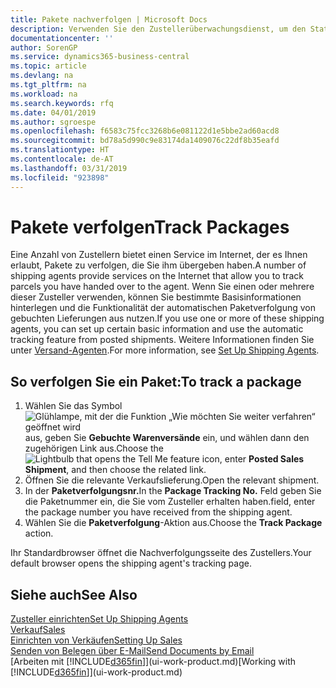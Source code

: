 ```yaml
---
title: Pakete nachverfolgen | Microsoft Docs
description: Verwenden Sie den Zustellerüberwachungsdienst, um den Status einer Lieferung anzuzeigen.
documentationcenter: ''
author: SorenGP
ms.service: dynamics365-business-central
ms.topic: article
ms.devlang: na
ms.tgt_pltfrm: na
ms.workload: na
ms.search.keywords: rfq
ms.date: 04/01/2019
ms.author: sgroespe
ms.openlocfilehash: f6583c75fcc3268b6e081122d1e5bbe2ad60acd8
ms.sourcegitcommit: bd78a5d990c9e83174da1409076c22df8b35eafd
ms.translationtype: HT
ms.contentlocale: de-AT
ms.lasthandoff: 03/31/2019
ms.locfileid: "923898"
---
```

# <a name="track-packages"></a><span data-ttu-id="8e025-103">Pakete verfolgen</span><span class="sxs-lookup"><span data-stu-id="8e025-103">Track Packages</span></span>
<span data-ttu-id="8e025-104">Eine Anzahl von Zustellern bietet einen Service im Internet, der es Ihnen erlaubt, Pakete zu verfolgen, die Sie ihm übergeben haben.</span><span class="sxs-lookup"><span data-stu-id="8e025-104">A number of shipping agents provide services on the Internet that allow you to track parcels you have handed over to the agent.</span></span> <span data-ttu-id="8e025-105">Wenn Sie einen oder mehrere dieser Zusteller verwenden, können Sie bestimmte Basisinformationen hinterlegen und die Funktionalität der automatischen Paketverfolgung von gebuchten Lieferungen aus nutzen.</span><span class="sxs-lookup"><span data-stu-id="8e025-105">If you use one or more of these shipping agents, you can set up certain basic information and use the automatic tracking feature from posted shipments.</span></span> <span data-ttu-id="8e025-106">Weitere Informationen finden Sie unter [Versand-Agenten](sales-how-to-set-up-shipping-agents.md).</span><span class="sxs-lookup"><span data-stu-id="8e025-106">For more information, see [Set Up Shipping Agents](sales-how-to-set-up-shipping-agents.md).</span></span>  

## <a name="to-track-a-package"></a><span data-ttu-id="8e025-107">So verfolgen Sie ein Paket:</span><span class="sxs-lookup"><span data-stu-id="8e025-107">To track a package</span></span>
1. <span data-ttu-id="8e025-108">Wählen Sie das Symbol ![Glühlampe, mit der die Funktion „Wie möchten Sie weiter verfahren“ geöffnet wird](media/ui-search/search_small.png "Wie möchten Sie weiter verfahren?") aus, geben Sie **Gebuchte Warenversände** ein, und wählen dann den zugehörigen Link aus.</span><span class="sxs-lookup"><span data-stu-id="8e025-108">Choose the ![Lightbulb that opens the Tell Me feature](media/ui-search/search_small.png "Tell me what you want to do") icon, enter **Posted Sales Shipment**, and then choose the related link.</span></span>
2. <span data-ttu-id="8e025-109">Öffnen Sie die relevante Verkaufslieferung.</span><span class="sxs-lookup"><span data-stu-id="8e025-109">Open the relevant shipment.</span></span>
3. <span data-ttu-id="8e025-110">In der **Paketverfolgungsnr.**</span><span class="sxs-lookup"><span data-stu-id="8e025-110">In the **Package Tracking No.**</span></span> <span data-ttu-id="8e025-111">Feld geben Sie die Paketnummer ein, die Sie vom Zusteller erhalten haben.</span><span class="sxs-lookup"><span data-stu-id="8e025-111">field, enter the package number you have received from the shipping agent.</span></span>
4. <span data-ttu-id="8e025-112">Wählen Sie die **Paketverfolgung**-Aktion aus.</span><span class="sxs-lookup"><span data-stu-id="8e025-112">Choose the **Track Package** action.</span></span>

<span data-ttu-id="8e025-113">Ihr Standardbrowser öffnet die Nachverfolgungsseite des Zustellers.</span><span class="sxs-lookup"><span data-stu-id="8e025-113">Your default browser opens the shipping agent's tracking page.</span></span>

## <a name="see-also"></a><span data-ttu-id="8e025-114">Siehe auch</span><span class="sxs-lookup"><span data-stu-id="8e025-114">See Also</span></span>
[<span data-ttu-id="8e025-115">Zusteller einrichten</span><span class="sxs-lookup"><span data-stu-id="8e025-115">Set Up Shipping Agents</span></span>](sales-how-to-set-up-shipping-agents.md)  
[<span data-ttu-id="8e025-116">Verkauf</span><span class="sxs-lookup"><span data-stu-id="8e025-116">Sales</span></span>](sales-manage-sales.md)  
[<span data-ttu-id="8e025-117">Einrichten von Verkäufen</span><span class="sxs-lookup"><span data-stu-id="8e025-117">Setting Up Sales</span></span>](sales-setup-sales.md)  
[<span data-ttu-id="8e025-118">Senden von Belegen über E-Mail</span><span class="sxs-lookup"><span data-stu-id="8e025-118">Send Documents by Email</span></span>](ui-how-send-documents-email.md)  
<span data-ttu-id="8e025-119">[Arbeiten mit [!INCLUDE[d365fin](includes/d365fin_md.md)]](ui-work-product.md)</span><span class="sxs-lookup"><span data-stu-id="8e025-119">[Working with [!INCLUDE[d365fin](includes/d365fin_md.md)]](ui-work-product.md)</span></span>
